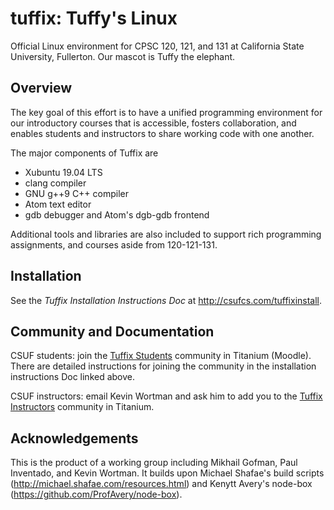 
# tuffix: Tuffy's Linux

Official Linux environment for CPSC 120, 121, and 131 at California
State University, Fullerton. Our mascot is Tuffy the elephant.

## Overview

The key goal of this effort is to have a unified programming
environment for our introductory courses that is accessible, fosters
collaboration, and enables students and instructors to share working
code with one another.

The major components of Tuffix are

* Xubuntu 19.04 LTS
* clang compiler
* GNU g++9 C++ compiler
* Atom text editor
* gdb debugger and Atom's dgb-gdb frontend

Additional tools and libraries are also included to support rich
programming assignments, and courses aside from 120-121-131.

## Installation

See the *Tuffix Installation Instructions Doc* at <http://csufcs.com/tuffixinstall>.

## Community and Documentation

CSUF students: join the
[Tuffix Students](https://communities.fullerton.edu/course/view.php?id=1547)
community in Titanium (Moodle). There are detailed instructions for joining the
community in the installation instructions Doc linked above.

CSUF instructors: email Kevin Wortman and ask him to add you to the
[Tuffix Instructors](https://communities.fullerton.edu/course/view.php?id=1544)
community in Titanium.

## Acknowledgements

This is the product of a working group including Mikhail Gofman, Paul
Inventado, and Kevin Wortman. It builds upon Michael Shafae's build
scripts (http://michael.shafae.com/resources.html) and Kenytt Avery's
node-box (https://github.com/ProfAvery/node-box).
